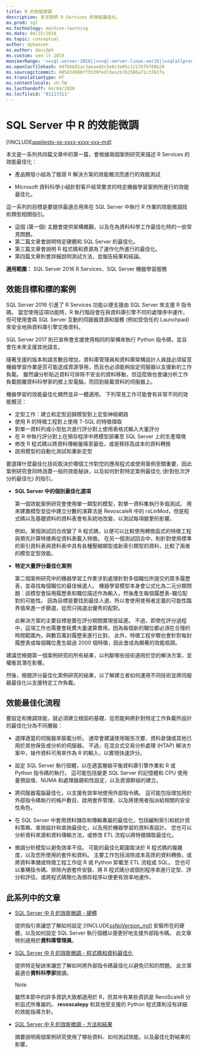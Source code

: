 ```yaml
---
title: R 的效能微調
description: 本文說明 R Services 的效能最佳化。
ms.prod: sql
ms.technology: machine-learning
ms.date: 04/15/2018
ms.topic: conceptual
author: dphansen
ms.author: davidph
ms.custom: seo-lt-2019
monikerRange: '>=sql-server-2016||>=sql-server-linux-ver15||=sqlallproducts-allversions'
ms.openlocfilehash: 4d7b6b91ac3aeaa45c5e6c3e05c12176f5f60b28
ms.sourcegitcommit: 68583d986ff5539fed73eacb7b2586a71c37b1fa
ms.translationtype: HT
ms.contentlocale: zh-TW
ms.lasthandoff: 04/04/2020
ms.locfileid: "81117311"
---
```

# <a name="performance-tuning-for-r-in-sql-server"></a>SQL Server 中 R 的效能微調
[!INCLUDE[appliesto-ss-xxxx-xxxx-xxx-md](../../includes/appliesto-ss-xxxx-xxxx-xxx-md.md)]

本文是一系列共四篇文章中的第一篇，會根據兩個案例研究來描述 R Services 的效能最佳化：

- 產品開發小組為了驗證 R 解決方案的效能概況而進行的效能測試

- Microsoft 資料科學小組針對客戶經常要求的特定機器學習案例所進行的效能最佳化。

這一系列的目標是要提供最適合用來在 SQL Server 中執行 R 作業的效能微調技術類型相關指引。

+ 這個 (第一個) 主題會提供架構概觀，以及在為資料科學工作最佳化時的一些常見問題。
+ 第二篇文章會說明特定硬體和 SQL Server 的最佳化。
+ 第三篇文章會說明 R 程式碼和資源為了運作化所進行的最佳化。
+ 第四篇文章則會詳細說明測試方法，並報告結果和結論。

**適用範圍：** SQL Server 2016 R Services、SQL Server 機器學習服務

## <a name="performance-goals-and-targeted-scenarios"></a>效能目標和標的案例

SQL Server 2016 引進了 R Services 功能以便支援由 SQL Server 來支援 R 指令碼。 當您使用這項功能時，R 執行階段會在與資料庫引擎不同的處理序中運作，但可使用會與 SQL Server 互動的伺服器資源和服務 (例如受信任的 Launchpad) 來安全地與資料庫引擎交換資料。

SQL Server 2017 則已宣佈會支援使用相同的架構來執行 Python 指令碼，並且會在未來支援其他語言。

隨著支援的版本和語言數目增加，資料庫管理員和資料庫架構設計人員就必須留意機器學習作業是否可能造成資源爭用，而且也必須能夠設定伺服器以支援新的工作負載。 雖然讓分析貼近資料可排除不安全的資料移動，但這麼做也會讓分析工作負載脫離資料科學家的膝上型電腦，而回到裝載資料的伺服器上。

機器學習的效能最佳化顯然並非一體適用。 下列常見工作可能會有非常不同的效能概況：

- 定型工作：建立和定型迴歸模型對上定型神經網路
- 使用 R 的特徵工程對上使用 T-SQL 的特徵擷取
- 對單一資料列或小型批次進行評分對上使用表格式輸入大量評分
- 在 R 中執行評分對上在預存程序中將模型部署至 SQL Server 上的生產環境
- 修改 R 程式碼以將資料傳輸量降至最低，或是移除高成本的資料轉換
- 啟用模型的自動化測試和重新定型

要選擇什麼最佳化技術取決於哪個工作對您的應用程式或使用案例至關重要，因此案例研究會同時涵蓋一般的效能秘訣，以及如何針對特定案例最佳化 (針對批次評分的最佳化) 的指引。

+ **SQL Server 中的個別最佳化選項**

    第一個效能案例研究會使用單一類型的模型，對單一資料集執行多個測試。 用來建置模型並從中建立分數的演算法是 RevoscaleR 中的 rxLinMod，但是程式碼以及基礎資料的資料表會有系統地改變，以測試每項變更的影響。

    例如，某個測試回合改變了 R 程式碼，以便可以比較使用轉換函式的特徵工程與預先計算特徵再從資料表載入特徵。 在另一個測試回合中，則針對使用標準的索引資料表與資料表中具有各種壓縮類型或新索引類型的資料，比較了兩者的模型定型效能。

+ **特定大量評分最佳化案例**

    第二個案例研究中的機器學習工作牽涉到處理針對多個職位所提交的眾多履歷表，並尋找每個職位的最佳候選人。 機器學習模型本身會公式化為二元分類問題：該模型會採用履歷表和職位描述作為輸入，然後產生每個履歷表-職位配對的可能性。 因為目標是要找到最佳人選，所以會使用使用者定義的可能性臨界值來進一步篩選，從而只挑選出優秀的配對。

    此解決方案的主要目標是要在評分期間實現低延遲。 不過，即使在評分過程中，這項工作也需要會耗費大量運算費用，因為每個新的職位都必須在合理的時間範圍內，與數百萬封履歷表進行比對。 此外，特徵工程步驟也會針對每封履歷表或每個職位產生超過 2000 個特徵，因此會成為顯著的效能瓶頸。

建議您檢閱第一個案例研究的所有結果，以判斷哪些技術適用於您的解決方案，並權衡其潛在影響。

然後，檢閱評分最佳化案例研究的結果，以了解建立者如何運用不同技術並將伺服器最佳化以支援特定工作負載。

## <a name="performance-optimization-process"></a>效能最佳化流程

要設定和微調效能，就必須建立穩固的基礎，從而能夠將針對特定工作負載所設計的最佳化分為不同層級：

- 選擇適當的伺服器來裝載分析。 通常會建議使用報告次要、資料倉儲或其他已用於其他保告或分析的伺服器。 不過，在混合式交易分析處理 (HTAP) 解決方案中，操作資料可用來作為 R 的輸入，以實現快速評分。

- 設定 SQL Server 執行個體，以在適當層級平衡資料庫引擎作業和 R 或 Python 指令碼的執行。 這可能包括變更 SQL Server 的記憶體和 CPU 使用量預設值、NUMA 和處理器親和性設定，以及資源群組的建立。

- 將伺服器電腦最佳化，以支援有效率地使用外部指令碼。 這可能包括增加用於外部指令碼執行的帳戶數目、啟用套件管理，以及將使用者指派給相關的安全性角色。

- 在 SQL Server 中套用資料儲存和傳輸專屬的最佳化，包括編制索引和統計資料策略、查詢設計和查詢最佳化，以及用於機器學習的資料表設計。 您也可以分析資料來源和資料傳輸方法，或修改 ETL 流程以將特徵擷取最佳化。

- 微調分析模型以避免效率不佳。 可能的最佳化範圍取決於 R 程式碼的複雜度，以及您所使用的套件和資料。 主要工作包括消除成本高昂的資料轉換，或將資料準備或特徵工程工作從 R 或 Python 卸載至 ETL 流程或 SQL。 您也可以重構指令碼、排除內嵌套件安裝、將 R 程式碼分成個別程序來進行定型、評分和評估，或將程式碼簡化為預存程序以便更有效率地運作。

## <a name="articles-in-this-series"></a>此系列中的文章

+ [SQL Server 中 R 的效能微調 - 硬體](../r/sql-server-configuration-r-services.md)

    提供指引來讓您了解如何設定 [!INCLUDE[ssNoVersion_md](../../includes/ssnoversion-md.md)] 安裝所在的硬體，以及如何設定 SQL Server 執行個體以便更好地支援外部指令碼。 此文章特別適用於**資料庫管理員**。

+ [SQL Server 中 R 的效能微調 - 程式碼和資料最佳化](../r/r-and-data-optimization-r-services.md)

    提供特定秘訣來讓您了解如何將外部指令碼最佳化以避免已知的問題。 此文章最適合**資料科學家**閱讀。

    > [!NOTE]
    > 雖然本節中的許多資訊大致都適用於 R，但其中有某些資訊是 RevoScaleR 分析函式所專屬的。 **revoscalepy** 和其他受支援的 Python 程式庫則沒有詳細的效能指導方針。
    >

+ [SQL Server 中 R 的效能微調 - 方法和結果](../r/performance-case-study-r-services.md)

    摘要說明兩個案例研究使用了哪些資料、如何測試效能，以及最佳化對結果的影響。
